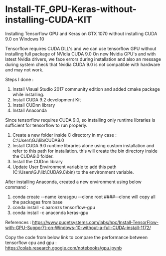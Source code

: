 # Install-TF_GPU-Keras-without-installing-CUDA-KIT
Installing Tensorflow GPU and Keras on GTX 1070 without installing CUDA 9.0 on Windows 10

Tensorflow requires CUDA DLL's and we can use tensorflow GPU without installing full package of NVidia CUDA 9.0
On new Nvidia GPU's and with latest Nvidia drivers, we face errors during installation and also an message during system check that Nvidia CUDA 9.0 is not compatible with hardware and may not work.

Steps I done : 
1. Install Visual Studio 2017 community edition and added cmake package while installing.
2. Install CUDA 9.2 development Kit
3. Install CUDnn library
4. Install Anaconda

Since tensorflow requires CUDA 9.0, so installing only runtime libraries is sufficient for tensorflow to run properly.
1. Create a new folder inside C directory
in my case : C:\Users\GJ\lib\CUDA9.0
2. Install CUDA 9.0 runtime libraries alone using custom installation and refer to this path for installation. this will create the bin directory inside the CUDA9.0 folder.
3. Install the CUDnn library
4. Update User Environment variable to add this path (C:\Users\GJ\lib\CUDA9.0\bin) to the environment variable.

After installing Anaconda, created a new environment using below command :
1. conda create --name kerasgpu --clone root ####--clone will copy all the packages from base
2. conda install -c aaronzs tensorflow-gpu
3. conda install -c anaconda keras-gpu

References : https://www.pugetsystems.com/labs/hpc/Install-TensorFlow-with-GPU-Suppor7t-on-Windows-10-without-a-full-CUDA-install-1172/

Copy the code from below link to compare the performance between tensorflow cpu and gpu : 
https://colab.research.google.com/notebooks/gpu.ipynb

